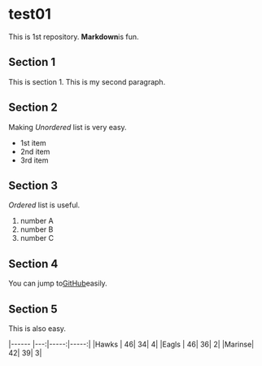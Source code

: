 # test01
 
This is 1st repository.
**Markdown**is fun.

## Section 1
This is section 1.
This is my second paragraph.

## Section 2
Making *Unordered* list is very easy.

- 1st item
- 2nd item
- 3rd item

## Section 3
*Ordered* list is  useful.

1. number A
1. number B
1. number C

## Section 4

You can jump to[GitHub](http://github.com)easily.

## Section 5
This is also easy.

|------ |---:|-----:|-----:|
|Hawks  |  46|    34|     4|
|Eagls  |  46|    36|     2|
|Marinse|  42|    39|     3|
